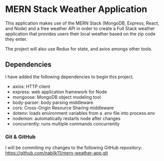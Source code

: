 # MERN Stack Weather Application
This application makes use of the MERN Stack (MongoDB, Express, React, and Node) and a free weather API in order to create a Full Stack weather application that provides users their local weather based on the zip code they enter.

The project will also use Redux for state, and axios amongs other tools.

## Dependencies
I have added the following dependencies to begin this project.
- axios: HTTP client
- express: web application framework for Node
- mongoose: MongoDB object modeling tool
- body-parser: body parsing middleware
- cors: Cross-Origin Resource Sharing middleware
- dotenv: loads environment variables from a .env file into process.env
- nodemon: automatically restarts node after changes
- concurrently: runs multiple commands concurrently

### Git & GitHub
I will be commiting my changes to the following GitHub repository:
https://github.com/nabilk11/mern-weather-app.git

